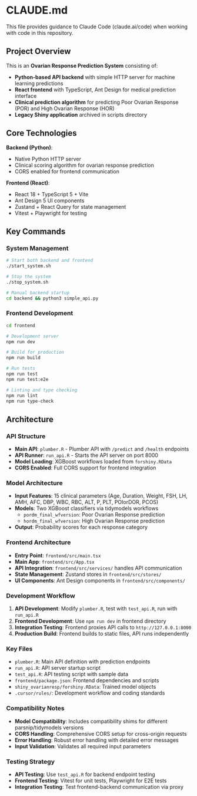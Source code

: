 # CLAUDE.md

This file provides guidance to Claude Code (claude.ai/code) when working with code in this repository.

## Project Overview

This is an **Ovarian Response Prediction System** consisting of:
- **Python-based API backend** with simple HTTP server for machine learning predictions
- **React frontend** with TypeScript, Ant Design for medical prediction interface
- **Clinical prediction algorithm** for predicting Poor Ovarian Response (POR) and High Ovarian Response (HOR)
- **Legacy Shiny application** archived in scripts directory

## Core Technologies

**Backend (Python)**:
- Native Python HTTP server
- Clinical scoring algorithm for ovarian response prediction
- CORS enabled for frontend communication

**Frontend (React)**:
- React 18 + TypeScript 5 + Vite
- Ant Design 5 UI components
- Zustand + React Query for state management
- Vitest + Playwright for testing

## Key Commands

### System Management
```bash
# Start both backend and frontend
./start_system.sh

# Stop the system
./stop_system.sh

# Manual backend startup
cd backend && python3 simple_api.py
```

### Frontend Development
```bash
cd frontend

# Development server
npm run dev

# Build for production
npm run build

# Run tests
npm run test
npm run test:e2e

# Linting and type checking
npm run lint
npm run type-check
```

## Architecture

### API Structure
- **Main API**: `plumber.R` - Plumber API with `/predict` and `/health` endpoints
- **API Runner**: `run_api.R` - Starts the API server on port 8000
- **Model Loading**: XGBoost workflows loaded from `forshiny.RData`
- **CORS Enabled**: Full CORS support for frontend integration

### Model Architecture
- **Input Features**: 15 clinical parameters (Age, Duration, Weight, FSH, LH, AMH, AFC, DBP, WBC, RBC, ALT, P, PLT, POIorDOR, PCOS)
- **Models**: Two XGBoost classifiers via tidymodels workflows
  - `pordm_final_wfversion`: Poor Ovarian Response prediction
  - `hordm_final_wfversion`: High Ovarian Response prediction
- **Output**: Probability scores for each response category

### Frontend Architecture
- **Entry Point**: `frontend/src/main.tsx`
- **Main App**: `frontend/src/App.tsx` 
- **API Integration**: `frontend/src/services/` handles API communication
- **State Management**: Zustand stores in `frontend/src/stores/`
- **UI Components**: Ant Design components in `frontend/src/components/`

### Development Workflow
1. **API Development**: Modify `plumber.R`, test with `test_api.R`, run with `run_api.R`
2. **Frontend Development**: Use `npm run dev` in frontend directory
3. **Integration Testing**: Frontend proxies API calls to `http://127.0.0.1:8000`
4. **Production Build**: Frontend builds to static files, API runs independently

### Key Files
- `plumber.R`: Main API definition with prediction endpoints
- `run_api.R`: API server startup script
- `test_api.R`: API testing script with sample data
- `frontend/package.json`: Frontend dependencies and scripts
- `shiny_ovarianresp/forshiny.RData`: Trained model objects
- `.cursor/rules/`: Development workflow and coding standards

### Compatibility Notes
- **Model Compatibility**: Includes compatibility shims for different parsnip/tidymodels versions
- **CORS Handling**: Comprehensive CORS setup for cross-origin requests
- **Error Handling**: Robust error handling with detailed error messages
- **Input Validation**: Validates all required input parameters

### Testing Strategy
- **API Testing**: Use `test_api.R` for backend endpoint testing
- **Frontend Testing**: Vitest for unit tests, Playwright for E2E tests
- **Integration Testing**: Test frontend-backend communication via proxy